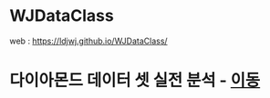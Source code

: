 # WJDataClass

web : https://ldjwj.github.io/WJDataClass/

# 다이아몬드 데이터 셋 실전 분석 - [이동](https://ldjwj.github.io/WJDataClass/01_DATA_ML_DIAMOND.html)
